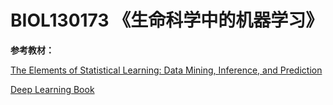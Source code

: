 # BIOL130173 《生命科学中的机器学习》
**参考教材：**

[The Elements of Statistical Learning: Data Mining, Inference, and Prediction](https://web.stanford.edu/~hastie/ElemStatLearn/printings/ESLII_print12.pdf)

[Deep Learning Book](https://github.com/janishar/mit-deep-learning-book-pdf/blob/master/complete-book-pdf/deeplearningbook.pdf)


